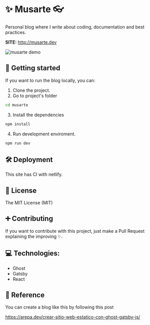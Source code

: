 # ✨ Musarte 👓
Personal blog where I write about coding, documentation and best practices. 

**SITE:** http://musarte.dev

![musarte demo](http://g.recordit.co/UnHeMhiqdM.gif)
## 🚀 Getting started
If you want to run the blog locally, you can:
1. Clone the project.
2. Go to project's folder 
```bash
cd musarte
```
3. Install the dependencies
```bash
npm install
```
4. Run development enviroment.
```bash
npm run dev
```

## 🛠 Deployment
This site has CI with netlify.

## 🧾 License 
The MIT License (MIT)

## ➕ Contributing 
If you want to contribute with this project, just make a Pull Request explaining the improving ✨.

## 💻 Technologies:
* Ghost
* Gatsby
* React

## 📖 Reference
You can create a blog like this by following this post

https://arepa.dev/crear-sitio-web-estatico-con-ghost-gatsby-js/

